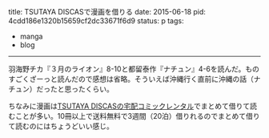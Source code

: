 title: TSUTAYA DISCASで漫画を借りる
date: 2015-06-18
pid: 4cdd186e1320b15659cf2dc33671f6d9
status: p
tags:
- manga
- blog
---

羽海野チカ『３月のライオン』8-10と都留泰作『ナチュン』4-6を読んだ。ものすごくざーっと読んだので感想は省略。そういえば沖縄行く直前に沖縄の話（ナチュン）だったと思ったくらい。

ちなみに漫画は[TSUTAYA DISCASの宅配コミックレンタル][1]でまとめて借りて読むことが多い。10冊以上で送料無料で3週間（20泊）借りれるのでまとめて借りて読むのにはちょうどいい感じ。

[1]:	http://movie-tsutaya.tsite.jp/netdvd/topComic.do
